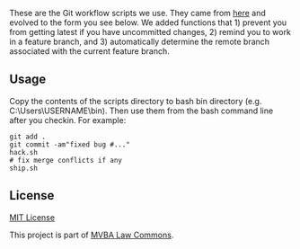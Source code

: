These are the Git workflow scripts we use. They came from [here][deadsimple] and evolved to the form you see below. We added functions that 1) prevent you from getting latest if you have uncommitted changes, 2) remind you to work in a feature branch, and 3) automatically determine the remote branch associated with the current feature branch.

## Usage

Copy the contents of the scripts directory to bash bin directory (e.g. C:\Users\USERNAME\bin). Then use them from the bash command line after you checkin. For example:


	git add .
	git commit -am"fixed bug #..."
	hack.sh
	# fix merge conflicts if any
	ship.sh

## License		

[MIT License][mitlicense]

This project is part of [MVBA Law Commons][mvbalawcommons].

[deadsimple]: http://jonrohan.me/guide/git/dead-simple-git-workflow-for-agile-teams/
[mvbalawcommons]: http://code.google.com/p/mvbalaw-commons/
[mitlicense]: http://www.opensource.org/licenses/mit-license.php   